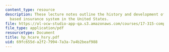 ```yaml
---
content_type: resource
description: These lecture notes outline the history and development of the private
  based insurance system in the United States.
file: https://ol-ocw-studio-app-qa.s3.amazonaws.com/courses/17-315-comparative-health-policy-fall-2004/69fc655da2f279947a3a7a4b2beaf988_hp_hcare_hsry.pdf
file_type: application/pdf
resourcetype: Document
title: hp_hcare_hsry.pdf
uid: 69fc655d-a2f2-7994-7a3a-7a4b2beaf988
---
```

